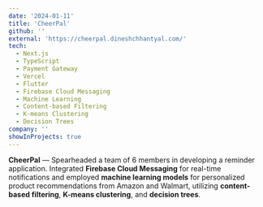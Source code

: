 ```yaml
---
date: '2024-01-11'
title: 'CheerPal'
github: ''
external: 'https://cheerpal.dineshchhantyal.com/'
tech:
  - Next.js
  - TypeScript
  - Payment Gateway
  - Vercel
  - Flutter
  - Firebase Cloud Messaging
  - Machine Learning
  - Content-based Filtering
  - K-means Clustering
  - Decision Trees
company: ''
showInProjects: true
---
```


**CheerPal** — Spearheaded a team of 6 members in developing a reminder application. Integrated **Firebase Cloud Messaging** for real-time notifications and employed **machine learning models** for personalized product recommendations from Amazon and Walmart, utilizing **content-based filtering**, **K-means clustering**, and **decision trees**.
